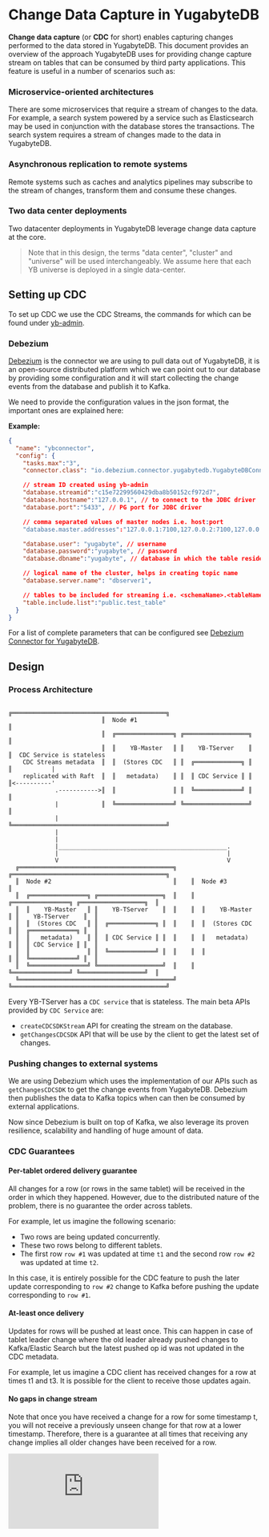 # Change Data Capture in YugabyteDB

**Change data capture** (or **CDC** for short) enables capturing changes performed to the data stored in YugabyteDB. This document provides an overview of the approach YugabyteDB uses for providing change capture stream on tables that can be consumed by third party applications. This feature is useful in a number of scenarios such as:

### Microservice-oriented architectures

There are some microservices that require a stream of changes to the data. For example, a search system powered by a service such as Elasticsearch may be used in conjunction with the database stores the transactions. The search system requires a stream of changes made to the data in YugabyteDB.

### Asynchronous replication to remote systems

Remote systems such as caches and analytics pipelines may subscribe to the stream of changes, transform them and consume these changes.

### Two data center deployments

Two datacenter deployments in YugabyteDB leverage change data capture at the core.

> Note that in this design, the terms "data center", "cluster" and "universe" will be used interchangeably. We assume here that each YB universe is deployed in a single data-center.

## Setting up CDC

To set up CDC we use the CDC Streams, the commands for which can be found under [yb-admin](../../docs/content/preview/admin/yb-admin.md#change-data-capture-cdc-commands).

### Debezium

[Debezium](https://debezium.io/) is the connector we are using to pull data out of YugabyteDB, it is an open-source distributed platform which we can point out to our database by providing some configuration and it will start collecting the change events from the database and publish it to Kafka.

We need to provide the configuration values in the json format, the important ones are explained here:

**Example:**

```json
{
  "name": "ybconnector",
  "config": {
    "tasks.max":"3",
    "connector.class": "io.debezium.connector.yugabytedb.YugabyteDBConnector",

    // stream ID created using yb-admin
    "database.streamid":"c15e72299560429dba8b50152cf972d7",
    "database.hostname":"127.0.0.1", // to connect to the JDBC driver
    "database.port":"5433", // PG port for JDBC driver

    // comma separated values of master nodes i.e. host:port
    "database.master.addresses":"127.0.0.1:7100,127.0.0.2:7100,127.0.0.3:7100",

    "database.user": "yugabyte", // username
    "database.password":"yugabyte", // password
    "database.dbname":"yugabyte", // database in which the table resides

    // logical name of the cluster, helps in creating topic name
    "database.server.name": "dbserver1",

    // tables to be included for streaming i.e. <schemaName>.<tableName>
    "table.include.list":"public.test_table"
  }
}
```

For a list of complete parameters that can be configured see [Debezium Connector for YugabyteDB](../../docs/content/preview/integrations/cdc/debezium-for-cdc.md).

## Design

### Process Architecture

```
                          ╔═══════════════════════════════════════════╗
                          ║  Node #1                                  ║
                          ║  ╔════════════════╗ ╔══════════════════╗  ║
                          ║  ║    YB-Master   ║ ║    YB-TServer    ║  ║  CDC Service is stateless
    CDC Streams metadata  ║  ║  (Stores CDC   ║ ║  ╔═════════════╗ ║  ║           |
    replicated with Raft  ║  ║   metadata)    ║ ║  ║ CDC Service ║ ║  ║<----------'
             .----------->║  ║                ║ ║  ╚═════════════╝ ║  ║
             |            ║  ╚════════════════╝ ╚══════════════════╝  ║
             |            ╚═══════════════════════════════════════════╝
             |
             |
             |_______________________________________________.
             |                                               |
             V                                               V
  ╔═══════════════════════════════════════════╗    ╔═══════════════════════════════════════════╗
  ║  Node #2                                  ║    ║  Node #3                                  ║
  ║  ╔════════════════╗ ╔══════════════════╗  ║    ║  ╔════════════════╗ ╔══════════════════╗  ║
  ║  ║    YB-Master   ║ ║    YB-TServer    ║  ║    ║  ║    YB-Master   ║ ║    YB-TServer    ║  ║
  ║  ║  (Stores CDC   ║ ║  ╔═════════════╗ ║  ║    ║  ║  (Stores CDC   ║ ║  ╔═════════════╗ ║  ║
  ║  ║   metadata)    ║ ║  ║ CDC Service ║ ║  ║    ║  ║   metadata)    ║ ║  ║ CDC Service ║ ║  ║
  ║  ║                ║ ║  ╚═════════════╝ ║  ║    ║  ║                ║ ║  ╚═════════════╝ ║  ║
  ║  ╚════════════════╝ ╚══════════════════╝  ║    ║  ╚════════════════╝ ╚══════════════════╝  ║
  ╚═══════════════════════════════════════════╝    ╚═══════════════════════════════════════════╝

```

Every YB-TServer has a `CDC service` that is stateless. The main beta APIs provided by `CDC Service` are:

* `createCDCSDKStream` API for creating the stream on the database.
* `getChangesCDCSDK` API that will be use by the client to get the latest set of changes.

### Pushing changes to external systems

We are using Debezium which uses the implementation of our APIs such as `getChangesCDCSDK` to get the change events from YugabyteDB. Debezium then publishes the data to Kafka topics when can then be consumed by external applications.

Now since Debezium is built on top of Kafka, we also leverage its proven resilience, scalability and handling of huge amount of data.

### CDC Guarantees

#### Per-tablet ordered delivery guarantee

All changes for a row (or rows in the same tablet) will be received in the order in which they happened. However, due to the distributed nature of the problem, there is no guarantee the order across tablets.

For example, let us imagine the following scenario:

* Two rows are being updated concurrently.
* These two rows belong to different tablets.
* The first row `row #1` was updated at time `t1` and the second row `row #2` was updated at time `t2`.

In this case, it is entirely possible for the CDC feature to push the later update corresponding to `row #2` change to Kafka before pushing the update corresponding to `row #1`.

#### At-least once delivery

Updates for rows will be pushed at least once. This can happen in case of tablet leader change where the old leader already pushed changes to Kafka/Elastic Search but the latest pushed op id was not updated in the CDC metadata.

For example, let us imagine a CDC client has received changes for a row at times t1 and t3. It is possible for the client to receive those updates again.

#### No gaps in change stream

Note that once you have received a change for a row for some timestamp t, you will not receive a previously unseen change for that row at a lower timestamp. Therefore, there is a guarantee at all times that receiving any change implies all older changes have been received for a row.

[![Analytics](https://yugabyte.appspot.com/UA-104956980-4/architecture/design/docdb-change-data-capture.md?pixel&useReferer)](https://github.com/yugabyte/ga-beacon)
